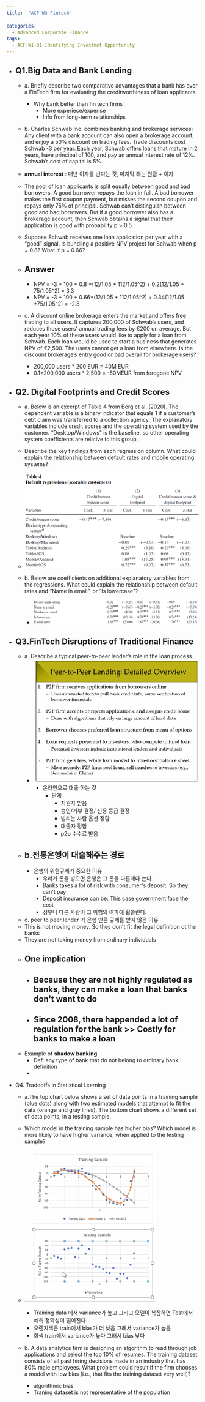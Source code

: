 ```yaml
---
title:  "ACF-W3-Fintech"

categories:
  - Advanced Corporate Finance
tags:
  - ACF-W1-01-Identifying Investmet Opportunity
---
```

- ## Q1.Big Data and Bank Lending    
  - a. Briefly describe two comparative advantages that a bank has over a FinTech firm for evaluating the creditworthiness of loan applicants. 
    - Why bank better than fin tech firms
      - More experiece/experise
      - Info from long-term relationships
     
  -  b. Charles Schwab Inc. combines banking and brokerage services: Any client with a bank account can also open a brokerage account, and enjoy a 50% discount on trading fees. Trade discounts cost Schwab -3 per year. Each year, Schwab offers loans that mature in 2 years, have principal of 100, and pay an annual interest rate of 12%. Schwab’s cost of capital is 5%. 
    - **annual interest** : 매년 이자를 번다는 것, 마지막 해는 원금 + 이자

    - The pool of loan applicants is split equally between good and bad borrowers. A good borrower repays the loan in full. A bad borrower makes the first coupon payment, but misses the second coupon and repays only 75% of principal. Schwab can’t distinguish between good and bad borrowers. But if a good borrower also has a brokerage account, then Schwab obtains a signal that their application is good with probability p > 0.5. 
      
     - Suppose Schwab receives one loan application per year with a “good” signal. Is bundling a positive NPV project for Schwab when p = 0.8? What if p = 0.66?
    
    - ## Answer
      -  NPV = -3 + 100 + 0.8 *(12/1.05 + 112/1.05^2) + 0.2(12/1.05 + 75/1.05^2) =  3.3
      - NPV = -3 + 100 + 0.66*(12/1.05 + 112/1.05^2) + 0.34(12/1.05 +75/1.05^2) = -2.8

  - c. A discount online brokerage enters the market and offers free trading to all users. It captures 200,000 of Schwab’s users, and reduces those users’ annual trading fees by €200 on average. But each year 10% of these users would like to apply for a loan from Schwab. Each loan would be used to start a business that generates NPV of €2,500. The users cannot get a loan from elsewhere. Is the discount brokerage’s entry good or bad overall for brokerage users? 
  
    - 200,000 users * 200 EUR =  40M EUR
    - 0.1*200,000 users * 2,500 = -50MEUR from foregone NPV 

- ## Q2. Digital Footprints and Credit Scores
  -  a. Below is an excerpt of Table 4 from Berg et al. (2020). The dependent variable is a binary indicator that equals 1 if a customer’s debt claim was transferred to a collection agency. The explanatory variables include credit scores and the operating system used by the customer. “Desktop/Windows” is the baseline, so other operating system coefficients are relative to this group.
  -  Describe the key findings from each regression column. What could explain the relationship between default rates and mobile operating systems?
    - ![](2021-09-28-19-50-25.png)
  
  - b. Below are coefficients on additional explanatory variables from the regressions. What could explain the relationship between default rates and “Name in email”, or “Is lowercase”?
    - ![](2021-09-28-20-17-53.png)

- ## Q3.FinTech Disruptions of Traditional Finance
  - a. Describe a typical peer-to-peer lender’s role in the loan process.
    - ![](2021-09-27-15-40-19.png)
      - 온라인으로 대출 하는 것
        - 단계
          - 지원자 받음
          - 승인/거부 결정/ 신용 등급 결정
          - 빌리는 사람 옵션 정함
          - 대출자 정함
          - p2p 수수료 받음
  - ## b.전통은행이 대출해주는 경로
    - 은행의 위험규제가 중요한 이유
       -  우리가 돈을 넣으면 은행은 그 돈을 다른데다 쓴다.
       -  Banks takes a lot of risk with consumer's deposit. So they can't pay
       -  Deposit insurance can be. This case government face the cost
       -  정부나 다른 사람이 그 위험의 여파에 휩쓸린다.
  -  c. peer to peer lender 가 은행 만큼 규제를 받지 않은 이유
    - This is not moving money. So they don't fit the legal definition ot the banks
    - They are not taking money from ordinary individuals
    - ## One implication
      - ## Because they are not highly regulated as banks, they can make a loan that banks don't want to do
      - ## Since 2008, there happended a lot of regulation for the bank >> Costly for banks to make a loan
    - Example of **shadow banking**
      - Def: any type of bank that do not belong to ordinary bank definition
      - 
- Q4. Tradeoffs in Statistical Learning
    -  a.The top chart below shows a set of data points in a training sample (blue dots) along with two estimated models that attempt to fit the data (orange and gray lines). The bottom chart shows a different set of data points, in a testing sample. 
    -  Which model in the training sample has higher bias? Which model is more likely to have higher variance, when applied to the testing sample? 

    - ![](2021-09-27-15-51-41.png)
      - Training data 에서 variance가 높고 그리고 모델이 복잡하면 Test에서 예측 정확성이 떨어진다.
      - 오렌지색은 train에서 bias가 더 낮음 그래서 variance가 높음
      - 회색 train에서 variance가 높다 그래서 bias 낮다
  - b. A data analytics firm is designing an algorithm to read through job applications and select the top 10% of resumes. The training dataset consists of all past hiring decisions made in an industry that has 80% male employees. What problem could result if the firm chooses a model with low bias (i.e., that fits the training dataset very well)? 
    - algorithmic bias
    - Traning dataset is not representative of the population
